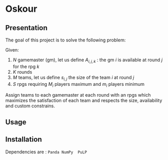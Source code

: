 # Oskour

## Presentation

The goal of this project is to solve the following problem:

Given:
1. $N$ gamemaster (gm), let us define $A_{i,j,k}$ : the gm $i$ is available at round $j$ for the rpg $k$
2. $K$ rounds
3. $M$ teams, let us define $s_{i,j}$ the size of the team $i$ at round $j$
4. $S$ rpgs requiring $M_i$ players maximum and $m_i$ players minimum

Assign teams to each gamemaster at each round with an rpgs which maximizes the satisfaction of each team and respects the size, availability and custom constrains.


## Usage




## Installation

Dependencies are : ```Panda NumPy  PuLP```




